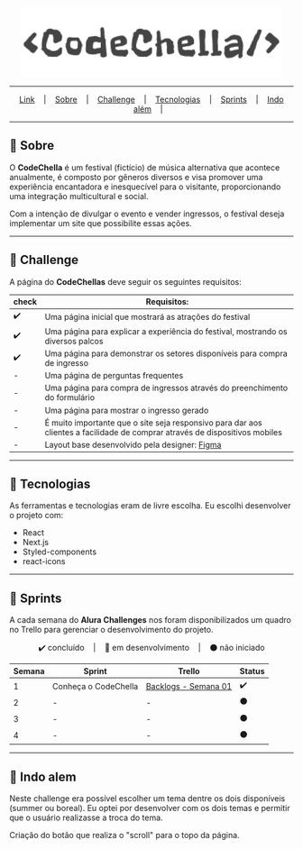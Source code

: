 <p align="center">
  <img src="../.github/logo-codechella.png" alt="Logo CodeChellak" >
</p>

---

<p align="center">
  <a href="https://codechella-two.vercel.app/">Link</a> &nbsp;&nbsp;&nbsp;|&nbsp;&nbsp;&nbsp;
  <a href="#-sobre">Sobre</a> &nbsp;&nbsp;&nbsp;|&nbsp;&nbsp;&nbsp;
  <a href="#-challenge">Challenge</a> &nbsp;&nbsp;&nbsp;|&nbsp;&nbsp;&nbsp;
  <a href="#-tecnologias">Tecnologias</a> &nbsp;&nbsp;&nbsp;|&nbsp;&nbsp;&nbsp;
  <a href="#-sprints">Sprints</a> &nbsp;&nbsp;&nbsp;|&nbsp;&nbsp;&nbsp;
  <a href="#-indo-alem">Indo além</a> &nbsp;&nbsp;&nbsp;|&nbsp;&nbsp;&nbsp;
  <!-- <a href="#-preview">Preview</a>  -->
</p>

---

## 📌 Sobre
O **CodeChella** é um festival (fictício) de música alternativa que acontece anualmente, é composto por gêneros diversos e visa promover uma experiência encantadora e inesquecível para o visitante, proporcionando uma integração multicultural e social. 

Com a intenção de divulgar o evento e vender ingressos, o festival deseja implementar um site que possibilite essas ações.

---

## 🚀 Challenge 
A página do **CodeChellas** deve seguir os seguintes requisitos:

| check | Requisitos: |
| - | - |
| ✔️ | Uma página inicial que mostrará as atrações do festival |
| ✔️ | Uma página para explicar a experiência do festival, mostrando os diversos palcos |
| ✔️ | Uma página para demonstrar os setores disponíveis para compra de ingresso |
| - | Uma página de perguntas frequentes |
| - | Uma página para compra de ingressos através do preenchimento do formulário |
| - | Uma página para mostrar o ingresso gerado |
| - | É muito importante que o site seja responsivo para dar aos clientes a facilidade de comprar através de dispositivos mobiles |
| - | Layout base desenvolvido pela designer: [Figma](https://www.figma.com/file/xHLPBeA2ujaXbBjHMK9xh7/CodeChella-%7C-Challenge-I---Front-end-2023?node-id=)  |

---

## 🔨 Tecnologias
As ferramentas e tecnologias eram de livre escolha. Eu escolhi desenvolver o projeto com:
<ul>
  <li>React</li>
  <li>Next.js</li>
  <li>Styled-components</li>
  <li>react-icons</li>
</ul>

---

## 🏃 Sprints
A cada semana do **Alura Challenges** nos foram disponibilizados um quadro no Trello para gerenciar o desenvolvimento do projeto.

<p align="center">
  ✔️ concluído &nbsp;&nbsp;&nbsp;|&nbsp;&nbsp;&nbsp;
  🔵 em desenvolvimento &nbsp;&nbsp;&nbsp;|&nbsp;&nbsp;&nbsp;
  ⚫ não iniciado 
</p>

| Semana | Sprint | Trello |Status |
| --- | --- | --- | --- |
| 1 | Conheça o CodeChella | [Backlogs - Semana 01](https://trello.com/b/wakg1ft4/codechella-semana-1) | ✔️ |
| 2 | - | - | ⚫ |
| 3 | - | - | ⚫ |
| 4 | - | - | ⚫ |

---

## 🚩 Indo alem
  Neste challenge era possível escolher um tema dentre os dois disponíveis (summer ou boreal). Eu optei por desenvolver com os dois temas e permitir que o usuário realizasse a troca do tema.

  Criação do botão que realiza o "scroll" para o topo da página.
